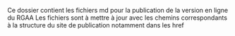 Ce dossier contient les fichiers md pour la publication de la version en ligne du RGAA
Les fichiers sont à mettre à jour avec les chemins correspondants à la structure du site de publication
notamment dans les href
